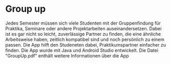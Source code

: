# Group up
Jedes Semester müssen sich viele Studenten mit der Gruppenfindung für Praktika, Seminare oder andere Projektarbeiten auseinandersetzen. Dabei ist es gar nicht so leicht, zuverlässige Partner zu finden, die eine ähnliche Arbeitsweise haben, zeitlich kompatibel sind und noch persönlich zu einem passen. Die App hilft den Studeneten dabei, Praktikumspartner einfacher zu finden.
Die App wurde mit Java und Android Studio entwickelt. Die Datei "GroupUp.pdf" enthält weitere Informationen über die App
